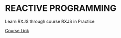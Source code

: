 # REACTIVE PROGRAMMING

Learn RXJS through course RXJS in Practice

[Course Link](https://www.udemy.com/course/rxjs-course/learn/lecture/10897630?start=0#overview)

